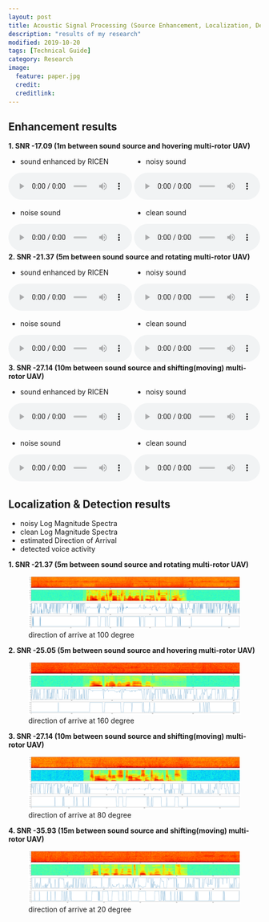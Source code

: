 ```yaml
---
layout: post
title: Acoustic Signal Processing (Source Enhancement, Localization, Detection) in Low SNR environments
description: "results of my research"
modified: 2019-10-20
tags: [Technical Guide]
category: Research
image:
  feature: paper.jpg
  credit:
  creditlink:
---
```


## Enhancement results

<div>
<strong stype="font-size: 1.17em;"> 1. SNR -17.09 (1m between sound source and hovering multi-rotor UAV) </strong>
</div>
<div style="width: 49%; display: inline-block;">
<ul>
<li> sound enhanced by RICEN </li>
</ul>
<audio controls loop style="width: 100%">
    <source src="/audios/dist_1/estimated/timit_0-0.wav" type="audio/wav">
</audio>
</div>
<div style="width: 50%; display: inline-block;">
<ul>
<li> noisy sound </li>
</ul>
<audio controls loop style="width: 100%">
    <source src="/audios/dist_1/noisy/timit_0-0.wav" type="audio/wav">
</audio>
</div>
<div style="width: 49%; display: inline-block;">
<ul>
<li> noise sound </li>
</ul>
<audio controls loop style="width: 100%">
    <source src="/audios/dist_1/noise/timit_0-0.wav" type="audio/wav">
</audio>
</div>
<div style="width: 50%; display: inline-block;">
<ul>
<li> clean sound </li>
</ul>
<audio controls loop style="width: 100%">
    <source src="/audios/dist_1/clean/timit_0-0.wav" type="audio/wav">
</audio>
</div>

<br />

<div>
<strong stype="font-size: 1.17em;"> 2. SNR -21.37 (5m between sound source and rotating multi-rotor UAV) </strong>
</div>
<div style="width: 49%; display: inline-block;">
<ul>
<li> sound enhanced by RICEN </li>
</ul>
<audio controls loop style="width: 100%">
    <source src="/audios/dist_5/estimated/timit_95-100.wav" type="audio/wav">
</audio>
</div>
<div style="width: 50%; display: inline-block;">
<ul>
<li> noisy sound </li>
</ul>
<audio controls loop style="width: 100%">
    <source src="/audios/dist_5/noisy/timit_95-100.wav" type="audio/wav">
</audio>
</div>
<div style="width: 49%; display: inline-block;">
<ul>
<li> noise sound </li>
</ul>
<audio controls loop style="width: 100%">
    <source src="/audios/dist_5/noise/timit_95-100.wav" type="audio/wav">
</audio>
</div>
<div style="width: 50%; display: inline-block;">
<ul>
<li> clean sound </li>
</ul>
<audio controls loop style="width: 100%">
    <source src="/audios/dist_5/clean/timit_95-100.wav" type="audio/wav">
</audio>
</div>

<br />

<div>
<strong stype="font-size: 1.17em;"> 3. SNR -27.14 (10m between sound source and shifting(moving) multi-rotor UAV) </strong>
</div>
<div style="width: 49%; display: inline-block;">
<ul>
<li> sound enhanced by RICEN </li>
</ul>
<audio controls loop style="width: 100%">
    <source src="/audios/dist_10/estimated/timit_344-80.wav" type="audio/wav">
</audio>
</div>
<div style="width: 50%; display: inline-block;">
<ul>
<li> noisy sound </li>
</ul>
<audio controls loop style="width: 100%">
    <source src="/audios/dist_10/noisy/timit_344-80.wav" type="audio/wav">
</audio>
</div>
<div style="width: 49%; display: inline-block;">
<ul>
<li> noise sound </li>
</ul>
<audio controls loop style="width: 100%">
    <source src="/audios/dist_10/noise/timit_344-80.wav" type="audio/wav">
</audio>
</div>
<div style="width: 50%; display: inline-block;">
<ul>
<li> clean sound </li>
</ul>
<audio controls loop style="width: 100%">
    <source src="/audios/dist_10/clean/timit_344-80.wav" type="audio/wav">
</audio>
</div>

## Localization & Detection results

+ noisy Log Magnitude Spectra
+ clean Log Magnitude Spectra
+ estimated Direction of Arrival
+ detected voice activity

<strong stype="font-size: 1.17em;"> 1. SNR -21.37 (5m between sound source and rotating multi-rotor UAV) </strong>

<figure>
	<img src="/audios/dist_5/timit_95-100.png" alt="">
	<figcaption>direction of arrive at 100 degree</figcaption>
</figure>

<strong stype="font-size: 1.17em;"> 2. SNR -25.05 (5m between sound source and hovering multi-rotor UAV) </strong>

<figure>
	<img src="/audios/dist_5/timit_268-160.png" alt="">
	<figcaption>direction of arrive at 160 degree</figcaption>
</figure>

<strong stype="font-size: 1.17em;"> 3. SNR -27.14 (10m between sound source and shifting(moving) multi-rotor UAV) </strong>

<figure>
	<img src="/audios/dist_10/timit_344-80.png" alt="">
	<figcaption>direction of arrive at 80 degree</figcaption>
</figure>

<strong stype="font-size: 1.17em;"> 4. SNR -35.93 (15m between sound source and shifting(moving) multi-rotor UAV) </strong>

<figure>
	<img src="/audios/dist_15/timit_591-20.png" alt="">
	<figcaption>direction of arrive at 20 degree</figcaption>
</figure>